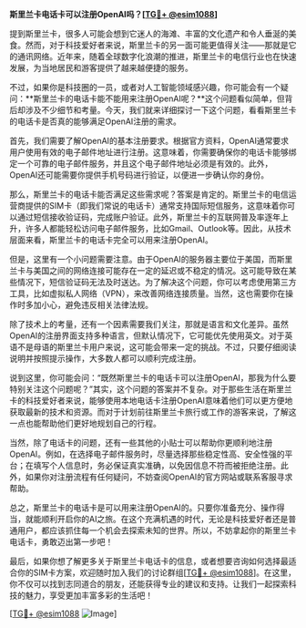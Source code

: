 **斯里兰卡电话卡可以注册OpenAI吗？[[TG💪+ @esim1088](https://t.me/s/esim1088)]**

提到斯里兰卡，很多人可能会想到它迷人的海滩、丰富的文化遗产和令人垂涎的美食。然而，对于科技爱好者来说，斯里兰卡的另一面可能更值得关注——那就是它的通讯网络。近年来，随着全球数字化浪潮的推进，斯里兰卡的电信行业也在快速发展，为当地居民和游客提供了越来越便捷的服务。

不过，如果你是科技圈的一员，或者对人工智能领域感兴趣，你可能会有一个疑问：**斯里兰卡的电话卡能不能用来注册OpenAI呢？**这个问题看似简单，但背后却涉及不少细节和考量。今天，我们就来详细探讨一下这个问题，看看斯里兰卡的电话卡是否真的能够满足OpenAI注册的需求。

首先，我们需要了解OpenAI的基本注册要求。根据官方资料，OpenAI通常要求用户使用有效的电子邮件地址进行注册。这意味着，你需要确保你的电话卡能够绑定一个可靠的电子邮件服务，并且这个电子邮件地址必须是有效的。此外，OpenAI还可能需要你提供手机号码进行验证，以便进一步确认你的身份。

那么，斯里兰卡的电话卡能否满足这些需求呢？答案是肯定的。斯里兰卡的电信运营商提供的SIM卡（即我们常说的电话卡）通常支持国际短信服务，这意味着你可以通过短信接收验证码，完成账户验证。此外，斯里兰卡的互联网普及率逐年上升，许多人都能轻松访问电子邮件服务，比如Gmail、Outlook等。因此，从技术层面来看，斯里兰卡的电话卡完全可以用来注册OpenAI。

但是，这里有一个小问题需要注意。由于OpenAI的服务器主要位于美国，而斯里兰卡与美国之间的网络连接可能存在一定的延迟或不稳定的情况。这可能导致在某些情况下，短信验证码无法及时送达。为了解决这个问题，你可以考虑使用第三方工具，比如虚拟私人网络（VPN），来改善网络连接质量。当然，这也需要你在操作时多加小心，避免违反相关法律法规。

除了技术上的考量，还有一个因素需要我们关注，那就是语言和文化差异。虽然OpenAI的注册界面支持多种语言，但默认情况下，它可能优先使用英文。对于英语不是母语的斯里兰卡用户来说，这可能会带来一定的挑战。不过，只要仔细阅读说明并按照提示操作，大多数人都可以顺利完成注册。

说到这里，你可能会问：“既然斯里兰卡的电话卡可以注册OpenAI，那我为什么要特别关注这个问题呢？”其实，这个问题的答案并不复杂。对于那些生活在斯里兰卡的科技爱好者来说，能够使用本地电话卡注册OpenAI意味着他们可以更方便地获取最新的技术和资源。而对于计划前往斯里兰卡旅行或工作的游客来说，了解这一点也能帮助他们更好地规划自己的行程。

当然，除了电话卡的问题，还有一些其他的小贴士可以帮助你更顺利地注册OpenAI。例如，在选择电子邮件服务时，尽量选择那些稳定性高、安全性强的平台；在填写个人信息时，务必保证真实准确，以免因信息不符而被拒绝注册。此外，如果你对注册流程有任何疑问，不妨查阅OpenAI的官方网站或联系客服寻求帮助。

总之，斯里兰卡的电话卡是可以用来注册OpenAI的。只要你准备充分、操作得当，就能顺利开启你的AI之旅。在这个充满机遇的时代，无论是科技爱好者还是普通用户，都应该抓住每一个机会去探索未知的世界。所以，不妨拿起你的斯里兰卡电话卡，勇敢迈出第一步吧！

最后，如果你想了解更多关于斯里兰卡电话卡的信息，或者想要咨询如何选择最适合你的SIM卡方案，欢迎随时加入我们的讨论群组[[TG💪+ @esim1088](https://t.me/s/esim1088)]。在这里，你不仅可以找到志同道合的朋友，还能获得专业的建议和支持。让我们一起探索科技的魅力，享受更加丰富多彩的生活吧！

[[TG💪+ @esim1088](https://t.me/s/esim1088) ![Image](https://i.postimg.cc/4NQfJmqS/Snipaste-2025-05-13-00-14-12.png)]